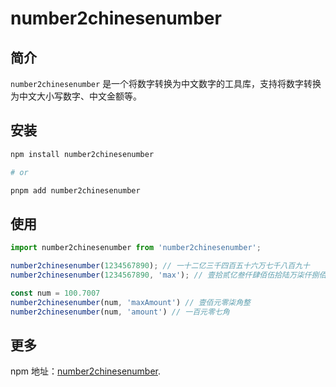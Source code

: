 # number2chinesenumber

## 简介

`number2chinesenumber` 是一个将数字转换为中文数字的工具库，支持将数字转换为中文大小写数字、中文金额等。

## 安装

```bash
npm install number2chinesenumber

# or

pnpm add number2chinesenumber
```

## 使用

```js
import number2chinesenumber from 'number2chinesenumber';

number2chinesenumber(1234567890); // 一十二亿三千四百五十六万七千八百九十
number2chinesenumber(1234567890, 'max'); // 壹拾贰亿叁仟肆佰伍拾陆万柒仟捌佰玖拾

const num = 100.7007
number2chinesenumber(num, 'maxAmount') // 壹佰元零柒角整
number2chinesenumber(num, 'amount') // 一百元零七角
```

## 更多

npm 地址：[number2chinesenumber](https://www.npmjs.com/package/number2chinesenumber).
